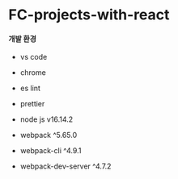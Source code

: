 # FC-projects-with-react

#### 개발 환경

- vs code
- chrome
- es lint
- prettier

- node js v16.14.2
- webpack ^5.65.0
- webpack-cli ^4.9.1
- webpack-dev-server ^4.7.2
